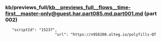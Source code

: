 ### kb/previews_full/kb__previews_full__flows__time-first__master-only@guest.har.part085.md.part001.md (part 002)

```md
   "scriptId": "15237",
                      "url": "https://n958200.alteg.io/polyfills-QT
```

```
